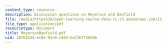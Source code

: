 ```yaml
---
content_type: resource
description: Discussion questions on Meyerson and Banfield
file: /media/https%3A/open-learning-course-data-rc.s3.amazonaws.com/11-201-gateway-planning-action-fall-2002/38761b34ec0e93c0c044baf3bf73b046_MeyersonBanfield.pdf
file_type: application/pdf
resourcetype: Document
title: MeyersonBanfield.pdf
uid: 38761b34-ec0e-93c0-c044-baf3bf73b046
---
```

